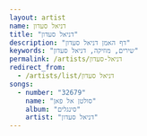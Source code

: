 ```yaml
---
layout: artist
name: דניאל סעדון
title: "דניאל סעדון"
description: "דף האמן דניאל סעדון"
keywords: "שירים, מוזיקה, דניאל סעדון"
permalink: /artists/דניאל-סעדון
redirect_from:
  - /artists/list/דניאל סעדון
songs:
  - number: "32679"
    name: "סולטן אל פאן"
    album: "סינגלים"
    artist: "דניאל סעדון"
---
```

